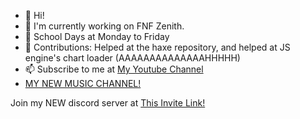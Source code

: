 - 👋 Hi!
- 👀 I'm currently working on FNF Zenith.
- 🌱 School Days at Monday to Friday
- 💞️ Contributions: Helped at the haxe repository, and helped at JS engine's chart loader (AAAAAAAAAAAAAAHHHHH)
- 📫 Subscribe to me at [My Youtube Channel](https://www.youtube.com/c/someguywholikesfnf/featured)
- [MY NEW MUSIC CHANNEL!](https://www.youtube.com/@VE-Official)

Join my NEW discord server at [This Invite Link!](https://discord.gg/UYEDCnHfHn)
